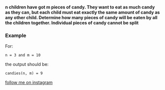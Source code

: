 **n children have got m pieces of candy. They want to eat as much candy as they can, but each child must eat exactly the
same amount of candy as any other child. Determine how many pieces of candy will be eaten by all the children together.
Individual pieces of candy cannot be split**

### Example

For:

```
n = 3 and m = 10
```

the output should be:

```
candies(n, m) = 9
```

[follow me on instagram](https://www.instagram.com/9_tay)